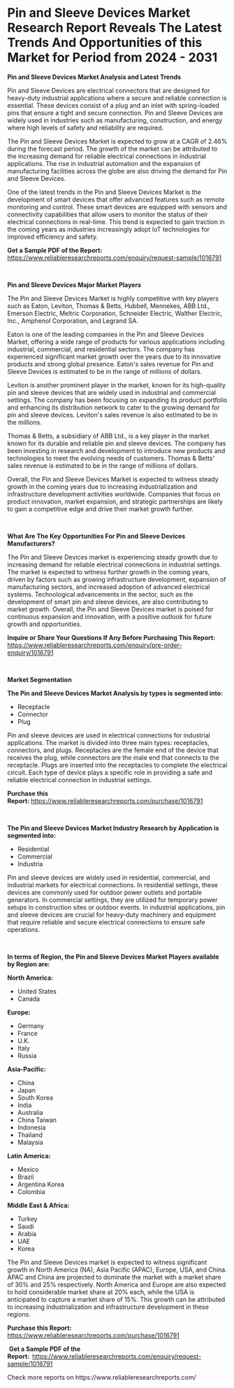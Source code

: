 <p><h1>Pin and Sleeve Devices Market Research Report Reveals The Latest Trends And Opportunities of this Market for Period from 2024 - 2031</h1></p><p><strong>Pin and Sleeve Devices Market Analysis and Latest Trends</strong></p>
<p><p>Pin and Sleeve Devices are electrical connectors that are designed for heavy-duty industrial applications where a secure and reliable connection is essential. These devices consist of a plug and an inlet with spring-loaded pins that ensure a tight and secure connection. Pin and Sleeve Devices are widely used in industries such as manufacturing, construction, and energy where high levels of safety and reliability are required.</p><p>The Pin and Sleeve Devices Market is expected to grow at a CAGR of 2.46% during the forecast period. The growth of the market can be attributed to the increasing demand for reliable electrical connections in industrial applications. The rise in industrial automation and the expansion of manufacturing facilities across the globe are also driving the demand for Pin and Sleeve Devices.</p><p>One of the latest trends in the Pin and Sleeve Devices Market is the development of smart devices that offer advanced features such as remote monitoring and control. These smart devices are equipped with sensors and connectivity capabilities that allow users to monitor the status of their electrical connections in real-time. This trend is expected to gain traction in the coming years as industries increasingly adopt IoT technologies for improved efficiency and safety.</p></p>
<p><strong>Get a Sample PDF of the Report:&nbsp;</strong> <a href="https://www.reliableresearchreports.com/enquiry/request-sample/1016791">https://www.reliableresearchreports.com/enquiry/request-sample/1016791</a></p>
<p>&nbsp;</p>
<p><strong>Pin and Sleeve Devices Major Market Players</strong></p>
<p><p>The Pin and Sleeve Devices Market is highly competitive with key players such as Eaton, Leviton, Thomas & Betts, Hubbell, Mennekes, ABB Ltd., Emerson Electric, Meltric Corporation, Schneider Electric, Walther Electric, Inc., Amphenol Corporation, and Legrand SA.</p><p>Eaton is one of the leading companies in the Pin and Sleeve Devices Market, offering a wide range of products for various applications including industrial, commercial, and residential sectors. The company has experienced significant market growth over the years due to its innovative products and strong global presence. Eaton's sales revenue for Pin and Sleeve Devices is estimated to be in the range of millions of dollars.</p><p>Leviton is another prominent player in the market, known for its high-quality pin and sleeve devices that are widely used in industrial and commercial settings. The company has been focusing on expanding its product portfolio and enhancing its distribution network to cater to the growing demand for pin and sleeve devices. Leviton's sales revenue is also estimated to be in the millions.</p><p>Thomas & Betts, a subsidiary of ABB Ltd., is a key player in the market known for its durable and reliable pin and sleeve devices. The company has been investing in research and development to introduce new products and technologies to meet the evolving needs of customers. Thomas & Betts' sales revenue is estimated to be in the range of millions of dollars.</p><p>Overall, the Pin and Sleeve Devices Market is expected to witness steady growth in the coming years due to increasing industrialization and infrastructure development activities worldwide. Companies that focus on product innovation, market expansion, and strategic partnerships are likely to gain a competitive edge and drive their market growth further.</p></p>
<p>&nbsp;</p>
<p><strong>What Are The Key Opportunities For Pin and Sleeve Devices Manufacturers?</strong></p>
<p><p>The Pin and Sleeve Devices market is experiencing steady growth due to increasing demand for reliable electrical connections in industrial settings. The market is expected to witness further growth in the coming years, driven by factors such as growing infrastructure development, expansion of manufacturing sectors, and increased adoption of advanced electrical systems. Technological advancements in the sector, such as the development of smart pin and sleeve devices, are also contributing to market growth. Overall, the Pin and Sleeve Devices market is poised for continuous expansion and innovation, with a positive outlook for future growth and opportunities.</p></p>
<p><strong>Inquire or Share Your Questions If Any Before Purchasing This Report:</strong> <a href="https://www.reliableresearchreports.com/enquiry/pre-order-enquiry/1016791">https://www.reliableresearchreports.com/enquiry/pre-order-enquiry/1016791</a></p>
<p>&nbsp;</p>
<p><strong>Market Segmentation</strong></p>
<p><strong>The Pin and Sleeve Devices Market Analysis by types is segmented into:</strong></p>
<p><ul><li>Receptacle</li><li>Connector</li><li>Plug</li></ul></p>
<p><p>Pin and sleeve devices are used in electrical connections for industrial applications. The market is divided into three main types: receptacles, connectors, and plugs. Receptacles are the female end of the device that receives the plug, while connectors are the male end that connects to the receptacle. Plugs are inserted into the receptacles to complete the electrical circuit. Each type of device plays a specific role in providing a safe and reliable electrical connection in industrial settings.</p></p>
<p><strong>Purchase this Report:&nbsp;</strong><a href="https://www.reliableresearchreports.com/purchase/1016791">https://www.reliableresearchreports.com/purchase/1016791</a></p>
<p>&nbsp;</p>
<p><strong>The Pin and Sleeve Devices Market Industry Research by Application is segmented into:</strong></p>
<p><ul><li>Residential</li><li>Commercial</li><li>Industria</li></ul></p>
<p><p>Pin and sleeve devices are widely used in residential, commercial, and industrial markets for electrical connections. In residential settings, these devices are commonly used for outdoor power outlets and portable generators. In commercial settings, they are utilized for temporary power setups in construction sites or outdoor events. In industrial applications, pin and sleeve devices are crucial for heavy-duty machinery and equipment that require reliable and secure electrical connections to ensure safe operations.</p></p>
<p>&nbsp;</p>
<p><strong>In terms of Region, the Pin and Sleeve Devices Market Players available by Region are:</strong></p>
<p>
    <p> <strong> North America: </strong>
        <ul>
            <li>United States</li>
            <li>Canada</li>
        </ul>
        </p> 
    <p> <strong> Europe: </strong>
        <ul>
            <li>Germany</li>
            <li>France</li>
            <li>U.K.</li>
            <li>Italy</li>
            <li>Russia</li>
        </ul>
        </p> 
    <p> <strong> Asia-Pacific: </strong>
        <ul>
            <li>China</li>
            <li>Japan</li>
            <li>South Korea</li>
            <li>India</li>
            <li>Australia</li>
            <li>China Taiwan</li>
            <li>Indonesia</li>
            <li>Thailand</li>
            <li>Malaysia</li>
        </ul>
        </p> 
    <p> <strong> Latin America: </strong>
        <ul>
            <li>Mexico</li>
            <li>Brazil</li>
            <li>Argentina Korea</li>
            <li>Colombia</li>
        </ul>
        </p> 
    <p> <strong> Middle East & Africa: </strong>
        <ul>
            <li>Turkey</li>
            <li>Saudi</li>
            <li>Arabia</li>
            <li>UAE</li>
            <li>Korea</li>
        </ul>
    </p>
    </p>
<p><p>The Pin and Sleeve Devices market is expected to witness significant growth in North America (NA), Asia Pacific (APAC), Europe, USA, and China. APAC and China are projected to dominate the market with a market share of 30% and 25% respectively. North America and Europe are also expected to hold considerable market share at 20% each, while the USA is anticipated to capture a market share of 15%. This growth can be attributed to increasing industrialization and infrastructure development in these regions.</p></p>
<p><strong>Purchase this Report: </strong><a href="https://www.reliableresearchreports.com/purchase/1016791">https://www.reliableresearchreports.com/purchase/1016791</a></p>
<p>&nbsp;<strong>Get a Sample PDF of the Report:&nbsp;&nbsp;</strong><a href="https://www.reliableresearchreports.com/enquiry/request-sample/1016791">https://www.reliableresearchreports.com/enquiry/request-sample/1016791</a></p>
<p><strong></strong></p>
<p>Check more reports on https://www.reliableresearchreports.com/</p>